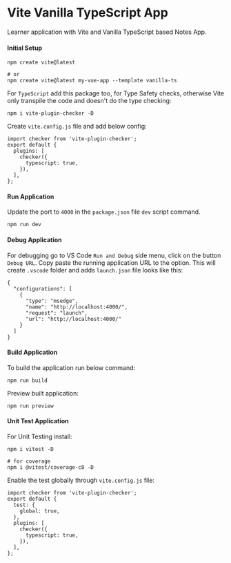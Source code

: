 # Vite Vanilla TypeScript App

Learner application with Vite and Vanilla TypeScript based Notes App.

#### Initial Setup

```
npm create vite@latest

# or
npm create vite@latest my-vue-app --template vanilla-ts
```

For `TypeScript` add this package too, for Type Safety checks, otherwise Vite only transpile the code and doesn't do the type checking:
```
npm i vite-plugin-checker -D
```

Create `vite.config.js` file and add below config:

```
import checker from 'vite-plugin-checker';
export default {
  plugins: [
    checker({
      typescript: true,
    }),
  ],
};
```

#### Run Application

Update the port to `4000` in the `package.json` file `dev` script command.

```
npm run dev
```

#### Debug Application

For debugging go to VS Code `Run and Debug` side menu, click on the button `Debug URL`. Copy paste the running application URL to the option. This will create `.vscode` folder and adds `launch.json` file looks like this:

```
{
  "configurations": [
    {
      "type": "msedge",
      "name": "http://localhost:4000/",
      "request": "launch",
      "url": "http://localhost:4000/"
    }
  ]
}
```

#### Build Application

To build the application run below command:

```
npm run build
```

Preview built application:

```
npm run preview
```

#### Unit Test Application

For Unit Testing install:

```
npm i vitest -D

# for coverage
npm i @vitest/coverage-c8 -D
```

Enable the test globally through `vite.config.js` file:

```
import checker from 'vite-plugin-checker';
export default {
  test: {
    global: true,
  },
  plugins: [
    checker({
      typescript: true,
    }),
  ],
};
```